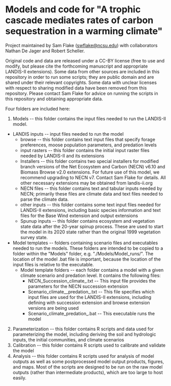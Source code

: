 # Models and code for "A trophic cascade mediates rates of carbon sequestration in a warming climate"
 
Project maintained by Sam Flake (swflake@ncsu.edu) with collaborators Nathan De Jager and Robert Scheller.

Original code and data are released under a CC-BY license (free to use and modify, but please cite the forthcoming manuscript and appropriate LANDIS-II extensions). Some data from other sources are included in this repository in order to run some scripts; they are public domain and are shared under their relevant copyrights. Some data with unclear licenses with respect to sharing modified data have been removed from this repository. Please contact Sam Flake for advice on running the scripts in this repository and obtaining appropriate data.

Four folders are included here:
1. Models -- this folder contains the input files needed to run the LANDIS-II model. 
  - LANDIS inputs -- input files needed to run the model
    - browse -- this folder contains text input files that specify forage preferences, moose population parameters, and predation levels
    - input rasters -- this folder contains the initial input raster files needed by LANDIS-II and its extensions
    - Installers -- this folder contains two special installers for modified branch versions of the Net Ecosystem and Carbon (NECN) v6.10 and Biomass Browse v2.0 extensions. For future use of this model, we recommend upgrading to NECN v7. Contact Sam Flake for details. All other necessary extensions may be obtained from landis-ii.org
    - NECN files -- this folder contains text and tabular inputs needed by NECN; primarily these files are climate data and text files needed to parse the climate data.
    - other inputs -- this folder contains some text input files needed for LANDIS-II extensions, including basic species information and text files for the Base Wind extension and output extensions
    - Spunup inputs -- this folder contains ecosystem and vegetation state data after the 20-year spinup process. These are used to start the  model in its 2020 state rather than the original 1999 vegetation survey state.
  -  Model templates -- folders containing scenario files and executables needed to run the models. These folders are intended to be copied to a folder within the "Models" folder, e.g. "./Models/Model_runs/". The location of the model .bat file is important, because the location of the input files is relative to the executable. 
     - Model template folders -- each folder contains a model with a given climate scenario and predation level. It contains the following files:
       - NECN_Succession_climate_.txt -- This input file provides the parameters for the NECN succession extension
       - Scenario_climate__predation_.txt -- This file specifies which input files are used for the LANDIS-II extensions, including defining with succession extension and browse extension versions are being used
       - Scenario_climate_predation_.bat -- This executable runs the model
2. Parameterization -- this folder contains R scripts and data used for parameterizing the model, including deriving the soil and hydrologic inputs, the initial communities, and climate scenarios
3. Calibration -- this folder contains R scripts used to calibrate and validate the model
4. Analysis -- this folder contains R scripts used for analysis of model outputs as well as some postprocessed model output products, figures, and maps. Most of the scripts are designed to be run on the raw model outputs (rather than intermediate products), which are too large to host easily. 
	










